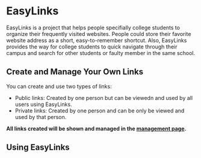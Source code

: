 # EasyLinks
EasyLinks is a project that helps people specifially college students to organize their frequently visited websites. People could store their favorite website address as a short, easy-to-remember shortcut. Also, EasyLinks provides the way for college students to quick navigate through their campus and search for other students or faulty member in the same school.

## Create and Manage Your Own Links
You can create and use two types of links:
- Public links: Created by one person but can be viewedn and used by all users using EasyLinks.
- Private links: Created by one person and can be only be viewed and used by that person.

**All links created will be shown and managed in the [management page](https://easylinks-step-2020.uc.r.appspot.com/manage.html).**

## Using EasyLinks
